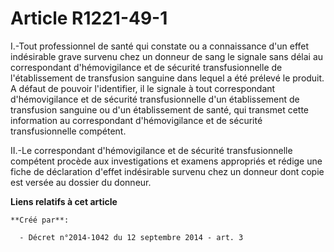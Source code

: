 # Article R1221-49-1

I.-Tout professionnel de santé qui constate ou a connaissance d'un effet indésirable grave survenu chez un donneur de sang le
signale sans délai au correspondant d'hémovigilance et de sécurité transfusionnelle de l'établissement de transfusion
sanguine dans lequel a été prélevé le produit. A défaut de pouvoir l'identifier, il le signale à tout correspondant
d'hémovigilance et de sécurité transfusionnelle d'un établissement de transfusion sanguine ou d'un établissement de santé,
qui transmet cette information au correspondant d'hémovigilance et de sécurité transfusionnelle compétent. 

II.-Le correspondant d'hémovigilance et de sécurité transfusionnelle compétent procède aux investigations et examens
appropriés et rédige une fiche de déclaration d'effet indésirable survenu chez un donneur dont copie est versée au dossier du
donneur.

**Liens relatifs à cet article**

	**Créé par**:

	  - Décret n°2014-1042 du 12 septembre 2014 - art. 3
